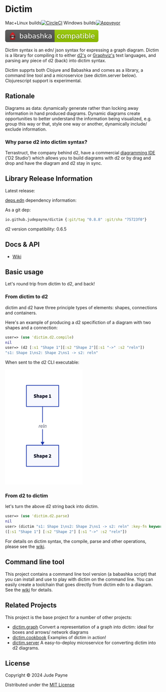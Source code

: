 # Dictim


Mac+Linux builds[![CircleCI](https://dl.circleci.com/status-badge/img/gh/judepayne/dictim/tree/main.svg?style=svg)](https://dl.circleci.com/status-badge/redirect/gh/judepayne/dictim/tree/main)
Windows builds[![Appveyor](https://ci.appveyor.com/api/projects/status/lsq4ewo3qcsw6wk5?svg=true)](https://ci.appveyor.com/project/judepayne/dictim)

[![bb compatible](https://raw.githubusercontent.com/babashka/babashka/master/logo/badge.svg)](https://babashka.org)

Dictim syntax is an edn/ json syntax for expressing a graph diagram. Dictim is a library for compiling it to either [d2's](https://github.com/terrastruct/d2) or [Graphviz's](https://graphviz.org) text languages, and parsing any piece of d2 (back) into dictim syntax.

Dictim supprts both Clojure and Babashka and comes as a library, a command line tool and a microservice (see dictim.server below). Clojurescript support is experimental.

## Rationale

Diagrams as data: dynamically generate rather than locking away information in hand produced diagrams. Dynamic diagrams create opportunities to better understand the information being visualized, e.g. group this way or that, style one way or another, dynamically include/ exclude information.

### Why parse d2 into dictim syntax?

Terrastruct, the company behind d2, have a commercial [diagramming IDE](https://terrastruct.com) ('D2 Studio') which allows you to build diagrams with d2 or by drag and drop and have the diagram and d2 stay in sync.

## Library Release Information

Latest release:

[deps.edn](https://clojure.org/reference/deps_and_cli) dependency information:

As a git dep:

```clojure
io.github.judepayne/dictim {:git/tag "0.8.8" :git/sha "75723f0"}
```

d2 version compatibility: 0.6.5


## Docs & API

* [Wiki](https://github.com/judepayne/dictim/wiki)


## Basic usage

Let's round trip from dictim to d2, and back!

### From dictim to d2

dictim and d2 have three principle types of elements: shapes, connections and containers.

Here's an example of producing a d2 specifiction of a diagram with two shapes and a connection:

```clojure
user=> (use 'dictim.d2.compile)
nil
user=> (d2 [:s1 "Shape 1"][:s2 "Shape 2"][:s1 "->" :s2 "reln"])
"s1: Shape 1\ns2: Shape 2\ns1 -> s2: reln"

```

When sent to the d2 CLI executable:

<img src="img/ex1.png" width="250">

### From d2 to dictim

let's turn the above d2 string back into dictim.

```clojure
user=> (use 'dictim.d2.parse)
nil
user> (dictim "s1: Shape 1\ns2: Shape 2\ns1 -> s2: reln" :key-fn keyword)
([:s1 "Shape 1"] [:s2 "Shape 2"] [:s1 "->" :s2 "reln"])

```

For details on dictim syntax, the compile, parse and other operations, please see the [wiki](https://github.com/judepayne/dictim/wiki).


## Command line tool

This project contains a command line tool version (a babashka script) that you can install and use to play with dictim on the command line. You can easily create a toolchain that goes directly from dictim edn to a diagram. See the [wiki](https://github.com/judepayne/dictim/wiki/Command-Line) for details.


## Related Projects

This project is the base project for a number of other projects:

- [dictim.graph](https://github.com/judepayne/dictim.graph) Convert a representation of a graph into dictim: ideal for boxes and arrows/ network diagrams
- [dictim.cookbook](https://github.com/judepayne/dictim.cookbook) Examples of dictim in action!
- [dictim.server](https://github.com/judepayne/dictim.server) A easy-to-deploy microservice for converting dictim into d2 diagrams.


## License

Copyright © 2024 Jude Payne

Distributed under the [MIT License](http://opensource.org/licenses/MIT)
